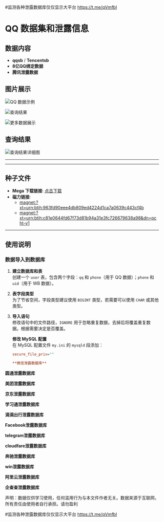 #监测各种泄露数据库仅仅显示大平台
https://t.me/qVmfbI
# QQ 数据集和泄露信息

## 数据内容

- **qqsb** / **Tencentsb**  
- **8亿QQ绑定数据**  
- **腾讯泄露数据**

## 图片展示

![QQ 数据示例](https://i.imgur.com/J8oFiP9.png)

![查询结果](https://www.hzgzn.com/content/uploadfile/202101/224d1611802167.png)

![更多数据展示](https://i.imgur.com/bvstdLp.jpg)

## 查询结果

![查询结果详细图](https://www.hzgzn.com/content/uploadfile/202101/1af11611802167.jpeg)

---


---

## 种子文件

- **Mega 下载链接**: [点击下载](https://mega.nz/file/ct9iVLia#Zd48MrnZehsNyPd0FWX9FZ1TTc7Q9Ket-zJvboABwPw)
- **磁力链接**:
  - [magnet:?xt=urn:btih:963fd90eee4db809ed4224d1ca7a0639c443cf4b](magnet:?xt=urn:btih:963fd90eee4db809ed4224d1ca7a0639c443cf4b)
  - [magnet:?xt=urn:btih:c81e0644fd67f73d81b94a31e3fc726679638a98&dn=pcht-v1](magnet:?xt=urn:btih:c81e0644fd67f73d81b94a31e3fc726679638a98&dn=pcht-v1)

---

## 使用说明

### 数据导入到数据库

1. **建立数据库和表**  
   创建一个 `user` 表，包含两个字段：`qq` 和 `phone`（用于 QQ 数据）；`phone` 和 `uid`（用于 WB 数据）。

2. **表字段类型**  
   为了节省空间，字段类型建议使用 `BIGINT` 类型，若需要可以使用 `CHAR` 或其他类型。

3. **导入语句**  
   修改语句中的文件路径，`IGNORE` 用于忽略重复数据，去掉后将覆盖重复数据。根据需要决定是否覆盖。

   **修改 MySQL 配置**  
   在 MySQL 配置文件 `my.ini` 的 `mysqld` 段添加：
   ```ini
   secure_file_priv=""

   **微信泄露数据库**

 **圆通泄露数据库**
 
  **美团泄露数据库**

 **京东泄露数据库**

 **学习通泄露数据库**

 **滴滴出行泄露数据库**
 
 **Facebook泄露数据库**
 
 **telegram泄露数据库**
 
  **cloudfare泄露数据库**
  
  **奔驰泄露数据库**
  
  **win泄露数据库**
  
  **阿里云泄露数据库**
  
  **企查查泄露数据库**
  
声明：数据仅供学习使用，任何滥用行为与本文件作者无关。数据来源于互联网，所有责任由使用者自行承担。请勿盈利

#监测各种泄露数据库仅仅显示大平台
https://t.me/qVmfbI
